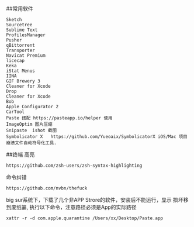 ##常用软件
```
Sketch
Sourcetree
Sublime Text
ProfilesManager
Pusher
qBittorrent
Transporter
Navicat Premium
licecap
Keka
iStat Menus
IINA
GIF Brewery 3
Cleaner for Xcode
Drop
Cleaner for Xcode
Bob
Apple Configurator 2
CarTool
Paste 搭配 https://pasteapp.io/helper 使用
ImageOptim 图片压缩
Snipaste  ishot 截图
Symbolicator X   https://github.com/Yueoaix/SymbolicatorX iOS/Mac 项目崩溃文件自动符号化工具.
```


##终端
高亮
```
https://github.com/zsh-users/zsh-syntax-highlighting
```
命令纠错
```
https://github.com/nvbn/thefuck
```

big sur系统下，下载了几个非APP Strore的软件，安装后不能运行，显示 损坏移到废纸篓, 执行以下命令，注意路径必须是App的实际路径
```
xattr -r -d com.apple.quarantine /Users/xx/Desktop/Paste.app
```
